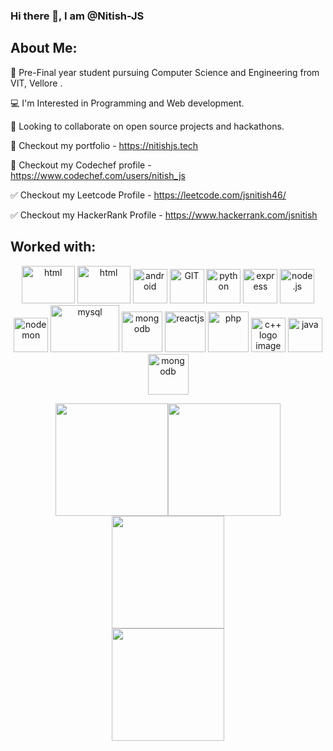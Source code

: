 ### Hi there 👋, I am @Nitish-JS

## About Me:



📝 Pre-Final year student pursuing Computer Science and Engineering from VIT, Vellore .

💻 I'm Interested in Programming and Web development.

🤝 Looking to collaborate on open source projects and hackathons.

👋 Checkout my portfolio - https://nitishjs.tech

👀 Checkout my Codechef profile - https://www.codechef.com/users/nitish_js

✅ Checkout my Leetcode Profile - https://leetcode.com/jsnitish46/

✅ Checkout my HackerRank Profile - https://www.hackerrank.com/jsnitish
  



## Worked with:

<p align="center">
      <img src="https://www.vectorlogo.zone/logos/w3_html5/w3_html5-icon.svg" alt="html" width="85" height="60"/> 
  <img src="https://www.vectorlogo.zone/logos/w3_css/w3_css-icon.svg" alt="html" width="85" height="60"/> 
      <img src="https://www.vectorlogo.zone/logos/javascript/javascript-icon.svg" alt="android" width="55" height="55"/>
      <img src="https://www.vectorlogo.zone/logos/git-scm/git-scm-icon.svg" alt="GIT" width="55" height="55"/> 
      <img src="https://www.vectorlogo.zone/logos/python/python-icon.svg" alt="python" width="55" height="55"/>
      <img src="https://www.vectorlogo.zone/logos/expressjs/expressjs-icon.svg" alt="express" width="55" height="55"/>
      <img src="https://www.vectorlogo.zone/logos/nodejs/nodejs-icon.svg" alt="node.js" width="55" height="55"/> 
      <img src="https://www.vectorlogo.zone/logos/nodemonio/nodemonio-icon.svg" alt="nodemon" width="55" height="55"/> 
      <img src="https://www.vectorlogo.zone/logos/mysql/mysql-ar21.svg" alt="mysql" width="110" height="75"/> 
      <img src="https://www.vectorlogo.zone/logos/mongodb/mongodb-icon.svg" alt="mongodb" width="65" height="65"/> 
      <img src="https://www.vectorlogo.zone/logos/reactjs/reactjs-icon.svg" alt="reactjs" width="65" height="65"/> 
      <img src="https://www.vectorlogo.zone/logos/php/php-ar21.svg" alt="php" width="65" height="65"/> 
      <img src="https://www.freeiconspng.com/uploads/c--logo-icon-0.png" width="55" height="55" alt="c++ logo image" />
      <img src="https://www.vectorlogo.zone/logos/java/java-ar21.svg" alt="java" width="55" height="55"/>
      <img src="https://www.vectorlogo.zone/logos/r-project/r-project-official.svg" alt="mongodb" width="65" height="65"/> 
      
</p>

<div align="center">
<img height="180em" src="https://github-readme-stats.vercel.app/api?username=Nitish-JS&show_icons=true&hide_border=true&&count_private=true&include_all_commits=true&theme=dark" /><img height="180em" src="https://github-readme-stats.vercel.app/api/top-langs/?username=Nitish-JS&layout=compact" />
  </div>

<div align="center">
  <img height="180em" src="http://github-readme-streak-stats.herokuapp.com?user=Nitish-JS&theme=radical&date_format=M%20j%5B%2C%20Y%5D&background=000000&hide_border=true" />  
</div>

<div align="center">
  <img height="180em" src="http://github-profile-summary-cards.vercel.app/api/cards/profile-details?username=Nitish-JS&theme=aura_dark" />  
</div>



<!--
**Nitish-JS/Nitish-JS** is a ✨ _special_ ✨ repository because its `README.md` (this file) appears on your GitHub profile.

Here are some ideas to get you started:

- 🔭 I’m currently working on ...
- 🌱 I’m currently learning ...
- 👯 I’m looking to collaborate on ...
- 🤔 I’m looking for help with ...
- 💬 Ask me about ...
- 📫 How to reach me: ...
- 😄 Pronouns: ...
- ⚡ Fun fact: ...
-->
  
  
